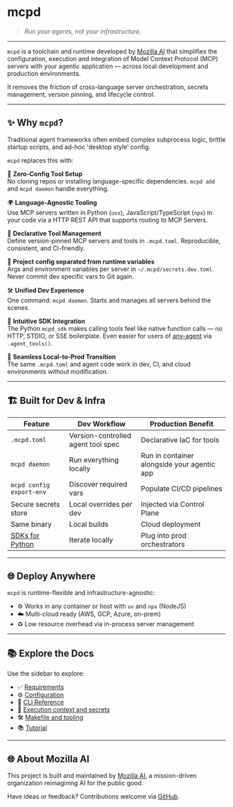 # mcpd

> *Run your agents, not your infrastructure.*

---

`mcpd` is a toolchain and runtime developed by [Mozilla AI](https://mozilla.ai) that simplifies the configuration, execution and integration of Model Context Protocol (MCP) servers with your agentic application — across local development and production environments.

It removes the friction of cross-language server orchestration, secrets management, version pinning, and lifecycle control.

---

## ✨ Why `mcpd`?

Traditional agent frameworks often embed complex subprocess logic, brittle startup scripts, and ad-hoc 'desktop style' config. 

`mcpd` replaces this with:

🧪 **Zero-Config Tool Setup**  
  No cloning repos or installing language-specific dependencies. `mcpd add` and `mcpd daemon` handle everything.

🌍 **Language-Agnostic Tooling**  
  Use MCP servers written in Python (`uvx`), JavaScript/TypeScript (`npx`) in your code via a HTTP REST API that supports routing to MCP Servers.

🧭 **Declarative Tool Management**  
  Define version-pinned MCP servers and tools in `.mcpd.toml`. Reproducible, consistent, and CI-friendly.

🔐 **Project config separated from runtime variables**  
  Args and environment variables per server in `~/.mcpd/secrets.dev.toml`. Never commit dev specific vars to Git again.

🛠️ **Unified Dev Experience**  
  One command: `mcpd daemon`. Starts and manages all servers behind the scenes.

🧰 **Intuitive SDK Integration**  
  The Python `mcpd_sdk` makes calling tools feel like native function calls — no HTTP, STDIO, or SSE boilerplate.
  Even easier for users of [any-agent](https://github.com/mozilla-ai/any-agent) via `.agent_tools()`.

🚀 **Seamless Local-to-Prod Transition**  
  The same `.mcpd.toml` and agent code work in dev, CI, and cloud environments without modification.

---

## 🏗️ Built for Dev & Infra

| Feature                                                          | Dev Workflow                       | Production Benefit                          |
|------------------------------------------------------------------|------------------------------------|---------------------------------------------|
| `.mcpd.toml`                                                     | Version-controlled agent tool spec | Declarative IaC for tools                   |
| `mcpd daemon`                                                    | Run everything locally             | Run in container alongside your agentic app |
| `mcpd config export-env`                                         | Discover required vars             | Populate CI/CD pipelines                    |
| Secure secrets store                                             | Local overrides per dev            | Injected via Control Plane                  |
| Same binary                                                      | Local builds                       | Cloud deployment                            |
| [SDKs for Python](https://github.com/mozilla-ai/mcpd-sdk-python) | Iterate locally                    | Plug into prod orchestrators                |

---

## 🌐 Deploy Anywhere

`mcpd` is runtime-flexible and infrastructure-agnostic:

- ⚙️ Works in any container or host with `uv` and `npx` (NodeJS)
- ☁️ Multi-cloud ready (AWS, GCP, Azure, on-prem)
- ♻️ Low resource overhead via in-process server management

---

## 📚 Explore the Docs

Use the sidebar to explore:

- ✅ [Requirements](requirements.md)
- ⚙️ [Configuration](configuration.md)
- 🧭 [CLI Reference](commands/mcpd.md)
- 🧵 [Execution context and secrets](execution-context.md)
- 🛠️ [Makefile and tooling](makefile.md)
- 📚 [Tutorial](tutorial.md)

---

## 🌐 About Mozilla AI

This project is built and maintained by [Mozilla AI](https://mozilla.ai), a mission-driven organization reimagining AI for the public good.

Have ideas or feedback? Contributions welcome via [GitHub](https://github.com/mozilla-ai/mcpd).